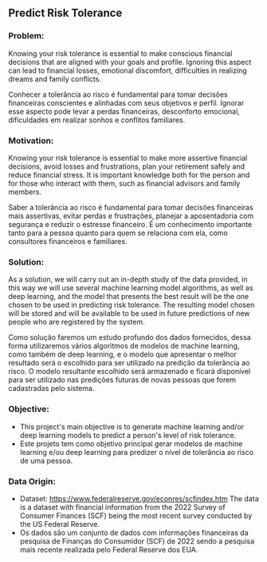 ## Predict Risk Tolerance

### Problem:
Knowing your risk tolerance is essential to make conscious financial decisions that are aligned with your goals and profile. Ignoring this aspect can lead to financial losses, emotional discomfort, difficulties in realizing dreams and family conflicts.

Conhecer a tolerância ao risco é fundamental para tomar decisões financeiras conscientes e alinhadas com seus objetivos e perfil. Ignorar esse aspecto pode levar a perdas financeiras, desconforto emocional, dificuldades em realizar sonhos e conflitos familiares.

### Motivation:
Knowing your risk tolerance is essential to make more assertive financial decisions, avoid losses and frustrations, plan your retirement safely and reduce financial stress. It is important knowledge both for the person and for those who interact with them, such as financial advisors and family members.

Saber a tolerância ao risco é fundamental para tomar decisões financeiras mais assertivas, evitar perdas e frustrações, planejar a aposentadoria com segurança e reduzir o estresse financeiro. É um conhecimento importante tanto para a pessoa quanto para quem se relaciona com ela, como consultores financeiros e familiares.

### Solution:
As a solution, we will carry out an in-depth study of the data provided, in this way we will use several machine learning model algorithms, as well as deep learning, and the model that presents the best result will be the one chosen to be used in predicting risk tolerance. The resulting model chosen will be stored and will be available to be used in future predictions of new people who are registered by the system.

Como solução faremos um estudo profundo dos dados fornecidos, dessa forma utilizaremos vários algoritmos de modelos de machine learning, como também de deep learning, e o modelo que apresentar o melhor resultado será o escolhido para ser utilizado na predição da tolerância ao risco. O modelo resultante escolhido será armazenado e ficará disponível para ser utilizado nas predições futuras de novas pessoas que forem cadastradas pelo sistema.

### Objective:
- This project's main objective is to generate machine learning and/or deep learning models to predict a person's level of risk tolerance.
- Este projeto tem como objetivo principal gerar modelos de machine learning e/ou deep learning para predizer o nível de tolerância ao risco de uma pessoa.

### Data Origin:
- Dataset: https://www.federalreserve.gov/econres/scfindex.htm
The data is a dataset with financial information from the 2022 Survey of Consumer Finances (SCF) being the most recent survey conducted by the US Federal Reserve.
- Os dados são um conjunto de dados com informações financeiras da pesquisa de Finanças do Consumidor (SCF) de 2022 sendo a pesquisa mais recente realizada pelo Federal Reserve dos EUA.